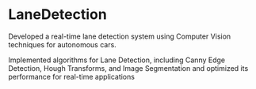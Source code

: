 # LaneDetection
Developed a real-time lane detection system using Computer Vision techniques for autonomous cars.

Implemented algorithms for Lane Detection, including Canny Edge Detection, Hough Transforms, and
Image Segmentation and optimized its performance for real-time applications
